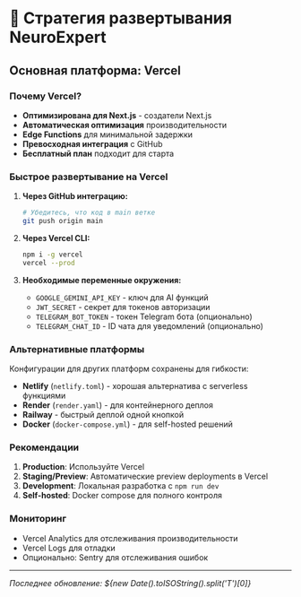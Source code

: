 # 🚀 Стратегия развертывания NeuroExpert

## Основная платформа: Vercel

### Почему Vercel?
- **Оптимизирована для Next.js** - создатели Next.js
- **Автоматическая оптимизация** производительности
- **Edge Functions** для минимальной задержки
- **Превосходная интеграция** с GitHub
- **Бесплатный план** подходит для старта

### Быстрое развертывание на Vercel

1. **Через GitHub интеграцию:**
   ```bash
   # Убедитесь, что код в main ветке
   git push origin main
   ```
   
2. **Через Vercel CLI:**
   ```bash
   npm i -g vercel
   vercel --prod
   ```

3. **Необходимые переменные окружения:**
   - `GOOGLE_GEMINI_API_KEY` - ключ для AI функций
   - `JWT_SECRET` - секрет для токенов авторизации
   - `TELEGRAM_BOT_TOKEN` - токен Telegram бота (опционально)
   - `TELEGRAM_CHAT_ID` - ID чата для уведомлений (опционально)

### Альтернативные платформы

Конфигурации для других платформ сохранены для гибкости:

- **Netlify** (`netlify.toml`) - хорошая альтернатива с serverless функциями
- **Render** (`render.yaml`) - для контейнерного деплоя
- **Railway** - быстрый деплой одной кнопкой
- **Docker** (`docker-compose.yml`) - для self-hosted решений

### Рекомендации

1. **Production**: Используйте Vercel
2. **Staging/Preview**: Автоматические preview deployments в Vercel
3. **Development**: Локальная разработка с `npm run dev`
4. **Self-hosted**: Docker compose для полного контроля

### Мониторинг

- Vercel Analytics для отслеживания производительности
- Vercel Logs для отладки
- Опционально: Sentry для отслеживания ошибок

---

*Последнее обновление: ${new Date().toISOString().split('T')[0]}*